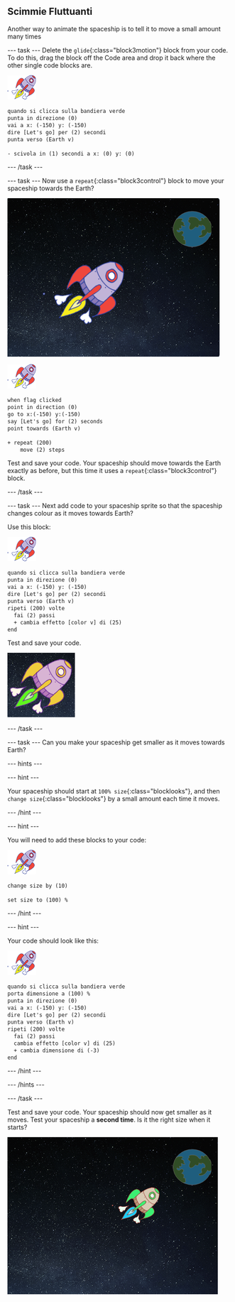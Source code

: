 ## Scimmie Fluttuanti

Another way to animate the spaceship is to tell it to move a small amount many times

\--- task \--- Delete the `glide`{:class="block3motion"} block from your code. To do this, drag the block off the Code area and drop it back where the other single code blocks are.

![Spaceship sprite](images/sprite-spaceship.png)

```blocks3
quando si clicca sulla bandiera verde
punta in direzione (0)
vai a x: (-150) y: (-150)
dire [Let's go] per (2) secondi
punta verso (Earth v)

- scivola in (1) secondi a x: (0) y: (0)
```

\--- /task \---

\--- task \--- Now use a `repeat`{:class="block3control"} block to move your spaceship towards the Earth?

![Testare l'animazione di un'astronave](images/space-animate-stage.png)

![Spaceship sprite](images/sprite-spaceship.png)

```blocks3
when flag clicked
point in direction (0)
go to x:(-150) y:(-150)
say [Let's go] for (2) seconds
point towards (Earth v)

+ repeat (200)
    move (2) steps
```

Test and save your code. Your spaceship should move towards the Earth exactly as before, but this time it uses a `repeat`{:class="block3control"} block.

\--- /task \---

\--- task \--- Next add code to your spaceship sprite so that the spaceship changes colour as it moves towards Earth?

Use this block:

![Spaceship sprite](images/sprite-spaceship.png)

```blocks3
quando si clicca sulla bandiera verde
punta in direzione (0)
vai a x: (-150) y: (-150)
dire [Let's go] per (2) secondi
punta verso (Earth v)
ripeti (200) volte 
  fai (2) passi
  + cambia effetto [color v] di (25)
end
```

Test and save your code.

![Testing a colour-changing spaceship](images/space-colour-test.png)

\--- /task \---

\--- task \--- Can you make your spaceship get smaller as it moves towards Earth?

\--- hints \---

\--- hint \---

Your spaceship should start at `100% size`{:class="blocklooks"}, and then `change size`{:class="blocklooks"} by a small amount each time it moves.

\--- /hint \---

\--- hint \---

You will need to add these blocks to your code:

![Spaceship sprite](images/sprite-spaceship.png)

```blocks3
change size by (10)

set size to (100) %
```

\--- /hint \---

\--- hint \---

Your code should look like this:

![Spaceship sprite](images/sprite-spaceship.png)

```blocks3
quando si clicca sulla bandiera verde
porta dimensione a (100) %
punta in direzione (0)
vai a x: (-150) y: (-150)
dire [Let's go] per (2) secondi
punta verso (Earth v)
ripeti (200) volte 
  fai (2) passi
  cambia effetto [color v] di (25)
  + cambia dimensione di (-3)
end
```

\--- /hint \---

\--- /hints \---

\--- /task \---

Test and save your code. Your spaceship should now get smaller as it moves. Test your spaceship a **second time**. Is it the right size when it starts?

![Testing a shrinking spaceship](images/space-size-test.png)